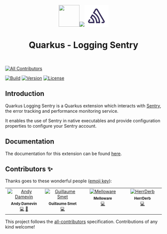 <div align="center">

<img src="https://github.com/quarkiverse/.github/blob/main/assets/images/quarkus.svg" width="67" height="70" ><img src="https://github.com/quarkiverse/.github/blob/main/assets/images/plus-sign.svg" height="70" ><img src="https://github.com/quarkiverse/quarkus-logging-sentry/blob/main/docs/modules/ROOT/assets/images/sentry.svg" height="70" >

# Quarkus - Logging Sentry
</div>
<br>


<!-- ALL-CONTRIBUTORS-BADGE:START - Do not remove or modify this section -->
[![All Contributors](https://img.shields.io/badge/all_contributors-4-orange.svg?style=flat-square)](#contributors-)
<!-- ALL-CONTRIBUTORS-BADGE:END -->


[![Build](https://github.com/quarkiverse/quarkus-moneta/workflows/Build/badge.svg)](https://github.com/quarkiverse/quarkus-moneta/actions?query=workflow%3ABuild)
[![Version](https://img.shields.io/maven-central/v/io.quarkiverse.loggingsentry/quarkus-logging-sentry?logo=apache-maven&style=flat-square)](https://search.maven.org/artifact/io.quarkiverse.loggingsentry/quarkus-logging-sentry)
[![License](https://img.shields.io/badge/License-Apache%202.0-yellow.svg)](https://opensource.org/licenses/Apache-2.0)


## Introduction

Quarkus Logging Sentry is a Quarkus extension which interacts with [Sentry](https://sentry.io/), the error tracking and performance monitoring service.

It enables the use of Sentry in native executables and provide configuration properties to configure your Sentry account.

## Documentation

The documentation for this extension can be found [here](https://quarkiverse.github.io/quarkiverse-docs/quarkus-logging-sentry/dev/index.html).

## Contributors ✨

Thanks goes to these wonderful people ([emoji key](https://allcontributors.org/docs/en/emoji-key)):

<!-- ALL-CONTRIBUTORS-LIST:START - Do not remove or modify this section -->
<!-- prettier-ignore-start -->
<!-- markdownlint-disable -->
<table>
  <tbody>
    <tr>
      <td align="center" valign="top" width="14.28%"><a href="https://github.com/ia3andy"><img src="https://avatars.githubusercontent.com/u/2223984?v=4?s=100" width="100px;" alt="Andy Damevin"/><br /><sub><b>Andy Damevin</b></sub></a><br /><a href="https://github.com/quarkiverse/quarkus-logging-sentry/commits?author=ia3andy" title="Code">💻</a> <a href="#maintenance-ia3andy" title="Maintenance">🚧</a></td>
      <td align="center" valign="top" width="14.28%"><a href="https://lesincroyableslivres.fr/"><img src="https://avatars.githubusercontent.com/u/1279749?v=4?s=100" width="100px;" alt="Guillaume Smet"/><br /><sub><b>Guillaume Smet</b></sub></a><br /><a href="https://github.com/quarkiverse/quarkus-logging-sentry/commits?author=gsmet" title="Code">💻</a></td>
      <td align="center" valign="top" width="14.28%"><a href="https://melloware.com"><img src="https://avatars.githubusercontent.com/u/4399574?v=4?s=100" width="100px;" alt="Melloware"/><br /><sub><b>Melloware</b></sub></a><br /><a href="https://github.com/quarkiverse/quarkus-logging-sentry/commits?author=melloware" title="Code">💻</a></td>
      <td align="center" valign="top" width="14.28%"><a href="https://github.com/HerrDerb"><img src="https://avatars.githubusercontent.com/u/7398256?v=4?s=100" width="100px;" alt="HerrDerb"/><br /><sub><b>HerrDerb</b></sub></a><br /><a href="https://github.com/quarkiverse/quarkus-logging-sentry/commits?author=HerrDerb" title="Code">💻</a></td>
    </tr>
  </tbody>
</table>

<!-- markdownlint-restore -->
<!-- prettier-ignore-end -->

<!-- ALL-CONTRIBUTORS-LIST:END -->

This project follows the [all-contributors](https://github.com/all-contributors/all-contributors) specification. Contributions of any kind welcome!